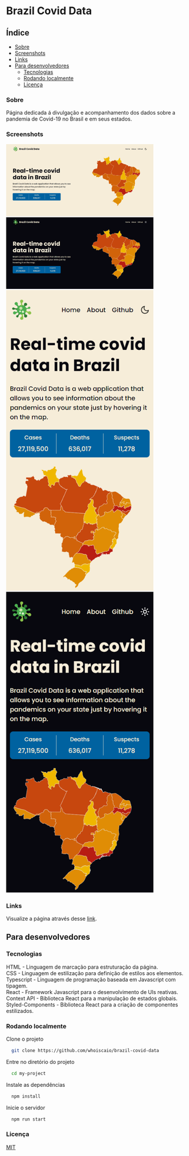 
# Brazil Covid Data

## Índice

- [Sobre](#sobre)
- [Screenshots](#screenshots)
- [Links](#links)
- [Para desenvolvedores](#para-desenvolvedores)
  - [Tecnologias](#tecnologias) 
  - [Rodando localmente](#rodando-localmente)
  - [Licença](#licença)
  
### Sobre

Página dedicada á divulgação e acompanhamento dos dados sobre a pandemia de Covid-19 no Brasil e em seus estados.

### Screenshots

<div>
  <img src="./.github/desktop-light.png" width="400" />
  <img src="./.github/desktop-dark.png" width="400" />
</div>

<div>
  <img src="./.github/mobile-light.png" width="400" />
  <img src="./.github/mobile-dark.png" width="400" />
</div>

### Links

Visualize a página através desse [link](https://whoiscaio.github.io/blogr-landing-page-main/).


## Para desenvolvedores

### Tecnologias

HTML - Linguagem de marcação para estruturação da página. <br />
CSS - Linguagem de estilização para definição de estilos aos elementos. <br />
Typescript - Linguagem de programação baseada em Javascript com tipagem. <br />
React - Framework Javascript para o desenvolvimento de UIs reativas. <br />
Context API - Biblioteca React para a manipulação de estados globais. <br />
Styled-Components - Biblioteca React para a criação de componentes estilizados. <br />

### Rodando localmente

Clone o projeto

```bash
  git clone https://github.com/whoiscaio/brazil-covid-data
```

Entre no diretório do projeto

```bash
  cd my-project
```

Instale as dependências

```bash
  npm install
```

Inicie o servidor

```bash
  npm run start
```

### Licença

[MIT](https://choosealicense.com/licenses/mit/)
